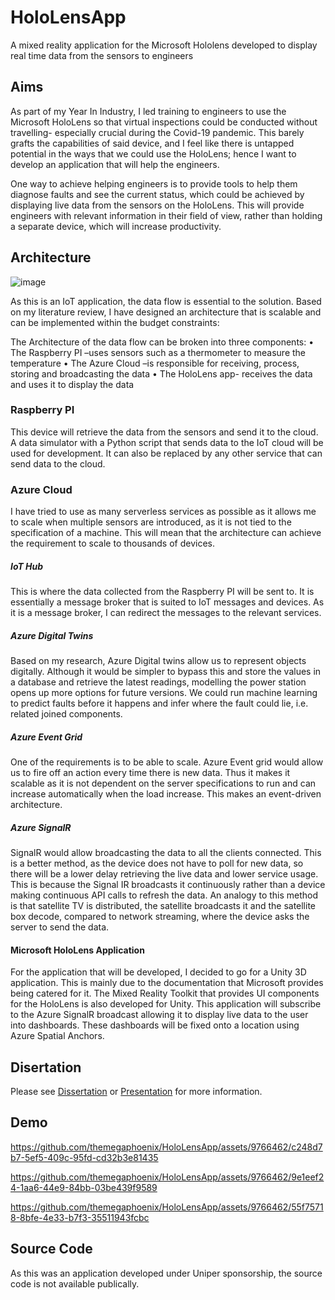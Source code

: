 # HoloLensApp
A mixed reality application for the Microsoft Hololens developed to display real time data from the sensors to engineers

## Aims
As part of my Year In Industry, I led training to engineers to use the Microsoft HoloLens so that virtual
inspections could be conducted without travelling- especially crucial during the Covid-19 pandemic.
This barely grafts the capabilities of said device, and I feel like there is untapped potential in the ways
that we could use the HoloLens; hence I want to develop an application that will help the engineers.

One way to achieve helping engineers is to provide tools to help them diagnose faults and see the
current status, which could be achieved by displaying live data from the sensors on the HoloLens. This
will provide engineers with relevant information in their field of view, rather than holding a separate
device, which will increase productivity.

## Architecture
![image](https://github.com/themegaphoenix/HoloLensApp/assets/9766462/d4d2b661-e97d-4517-a2e9-5637e15b4a1d)

As this is an IoT application, the data flow is essential to the solution. Based on my literature review, I have designed an architecture that is scalable and can be implemented within the budget constraints:

 The Architecture of the data flow can be broken into three components:
•	The Raspberry PI –uses sensors such as a thermometer to measure the temperature
•	The Azure Cloud –is responsible for receiving, process, storing and broadcasting the data
•	The HoloLens app- receives the data and uses it to display the data

### Raspberry PI
This device will retrieve the data from the sensors and send it to the cloud. A data simulator with a Python script that sends data to the IoT cloud will be used for development. It can also be replaced by any other service that can send data to the cloud. 

### Azure Cloud
I have tried to use as many serverless services as possible as it allows me to scale when multiple sensors are introduced, as it is not tied to the specification of a machine. This will mean that the architecture can achieve the requirement to scale to thousands of devices.
#####	IoT Hub
This is where the data collected from the Raspberry PI will be sent to. It is essentially a message broker that is suited to IoT messages and devices. As it is a message broker, I can redirect the messages to the relevant services.
#####		Azure Digital Twins
Based on my research, Azure Digital twins allow us to represent objects digitally. Although it would be simpler to bypass this and store the values in a database and retrieve the latest readings, modelling the power station opens up more options for future versions. We could run machine learning to predict faults before it happens and infer where the fault could lie, i.e. related joined components.
#####		Azure Event Grid
One of the requirements is to be able to scale. Azure Event grid would allow us to fire off an action every time there is new data. Thus it makes it scalable as it is not dependent on the server specifications to run and can increase automatically when the load increase. This makes an event-driven architecture.
#####		Azure SignalR
SignalR would allow broadcasting the data to all the clients connected. This is a better method, as the device does not have to poll for new data, so there will be a lower delay retrieving the live data and lower service usage. This is because the Signal IR broadcasts it continuously rather than a device making continuous API calls to refresh the data. An analogy to this method is that satellite TV is distributed, the satellite broadcasts it and the satellite box decode, compared to network streaming, where the device asks the server to send the data.
####	Microsoft HoloLens Application
For the application that will be developed, I decided to go for a Unity 3D application. This is mainly due to the documentation that Microsoft provides being catered for it. The Mixed Reality Toolkit that provides UI components for the HoloLens is also developed for Unity. This application will subscribe to the Azure SignalR broadcast allowing it to display live data to the user into dashboards. These dashboards will be fixed onto a location using Azure Spatial Anchors.


## Disertation
Please see [Dissertation](Dissertation.pdf) or [Presentation](Presentation.pptx) for more information.

## Demo

https://github.com/themegaphoenix/HoloLensApp/assets/9766462/c248d7b7-5ef5-409c-95fd-cd32b3e81435


https://github.com/themegaphoenix/HoloLensApp/assets/9766462/9e1eef24-1aa6-44e9-84bb-03be439f9589


https://github.com/themegaphoenix/HoloLensApp/assets/9766462/55f75718-8bfe-4e33-b7f3-35511943fcbc



## Source Code
As this was an application developed under Uniper sponsorship, the source code is not available publically.




